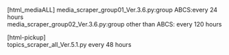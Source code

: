 [html_mediaALL]
media_scraper_group01_Ver.3.6.py:group ABCS:every 24 hours  <br>
media_scraper_group02_Ver.3.6.py:group other than ABCS: every 120 hours  <br>

[html-pickup]  <br>
topics_scraper_all_Ver.5.1.py every 48 hours  <br> 
